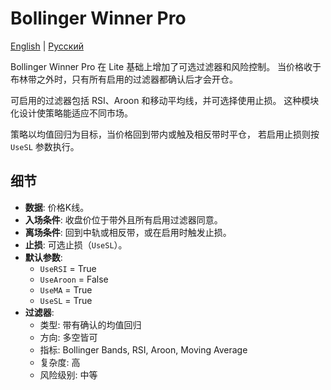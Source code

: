 # Bollinger Winner Pro
[English](README.md) | [Русский](README_ru.md)

Bollinger Winner Pro 在 Lite 基础上增加了可选过滤器和风险控制。
当价格收于布林带之外时，只有所有启用的过滤器都确认后才会开仓。

可启用的过滤器包括 RSI、Aroon 和移动平均线，并可选择使用止损。
这种模块化设计使策略能适应不同市场。

策略以均值回归为目标，当价格回到带内或触及相反带时平仓，
若启用止损则按 `UseSL` 参数执行。

## 细节
- **数据**: 价格K线。
- **入场条件**: 收盘价位于带外且所有启用过滤器同意。
- **离场条件**: 回到中轨或相反带，或在启用时触发止损。
- **止损**: 可选止损（`UseSL`）。
- **默认参数**:
  - `UseRSI` = True
  - `UseAroon` = False
  - `UseMA` = True
  - `UseSL` = True
- **过滤器**:
  - 类型: 带有确认的均值回归
  - 方向: 多空皆可
  - 指标: Bollinger Bands, RSI, Aroon, Moving Average
  - 复杂度: 高
  - 风险级别: 中等
